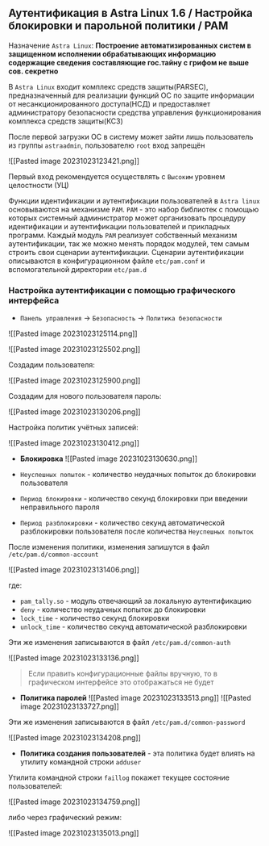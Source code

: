 
## Аутентификация в Astra Linux 1.6 / Настройка блокировки и парольной политики / PAM

Назначение `Astra Linux`: **Построение автоматизированных систем в защищенном исполнении обрабатывающих информацию содержащие сведения составляющие гос.тайну с грифом не выше сов. секретно**

В  `Astra Linux` входит комплекс средств защиты(PARSEC), предназначенный для реализации функций ОС по защите информации от несанкционированного доступа(НСД) и предоставляет администратору безопасности средства управления функционирования комплекса средств защиты(КСЗ)

После первой загрузки ОС в систему может зайти лишь пользователь из группы `astraadmin`, пользователю `root` вход запрещён

![[Pasted image 20231023123421.png]]

Первый вход рекомендуется осуществлять с `Высоким` уровнем целостности (УЦ)

Функции идентификации и аутентификации пользователей в `Astra linux` основываются на механизме `PAM`. `PAM` - это набор библиотек с помощью которых системный администратор может организовать процедуру идентификации и аутентификации пользователей и прикладных программ. Каждый модуль `PAM` реализует собственный механизм аутентификации, так же можно менять порядок модулей, тем самым строить свои сценарии аутентификации. Сценарии аутентификации описываются в конфигурационном файле `etc/pam.conf` и вспомогательной директории `etc/pam.d`

### Настройка аутентификации с помощью графического интерфейса

- `Панель управления` -> `Безопасность` -> `Политика безопасности`

![[Pasted image 20231023125114.png]]

![[Pasted image 20231023125502.png]]

Создадим пользователя:

![[Pasted image 20231023125900.png]]

Создадим для нового пользователя пароль:

![[Pasted image 20231023130206.png]]

Настройка политик учётных записей:

![[Pasted image 20231023130412.png]]

- **Блокировка**
![[Pasted image 20231023130630.png]]

- `Неуспешных попыток` - количество неудачных попыток до блокировки пользователя
- `Период блокировки` - количество секунд блокировки при введении неправильного пароля
- `Период разблокировки` - количество секунд автоматической разблокировки пользователя после количества `Неуспешных попыток`

После изменения политики, изменения запишутся в файл `/etc/pam.d/common-account`

![[Pasted image 20231023131406.png]]

где:
- `pam_tally.so` - модуль отвечающий за локальную аутентификацию
- `deny` -  количество неудачных попыток до блокировки
- `lock_time` - количество секунд блокировки
- `unlock_time` - количество секунд автоматической разблокировки

Эти же изменения записываются в файл `/etc/pam.d/common-auth`

![[Pasted image 20231023133136.png]]

> Если править конфигурационные файлы вручную, то в графическом интерфейсе это отображаться не будет

- **Политика паролей**
![[Pasted image 20231023133513.png]]
![[Pasted image 20231023133727.png]]

Эти же изменения записываются в файл `/etc/pam.d/common-password`

![[Pasted image 20231023134208.png]]

- **Политика создания пользователей** - эта политика будет влиять на утилиту командной строки `adduser`

Утилита командной строки `faillog` покажет текущее состояние пользователей:

![[Pasted image 20231023134759.png]]

либо через графический режим:

![[Pasted image 20231023135013.png]]

